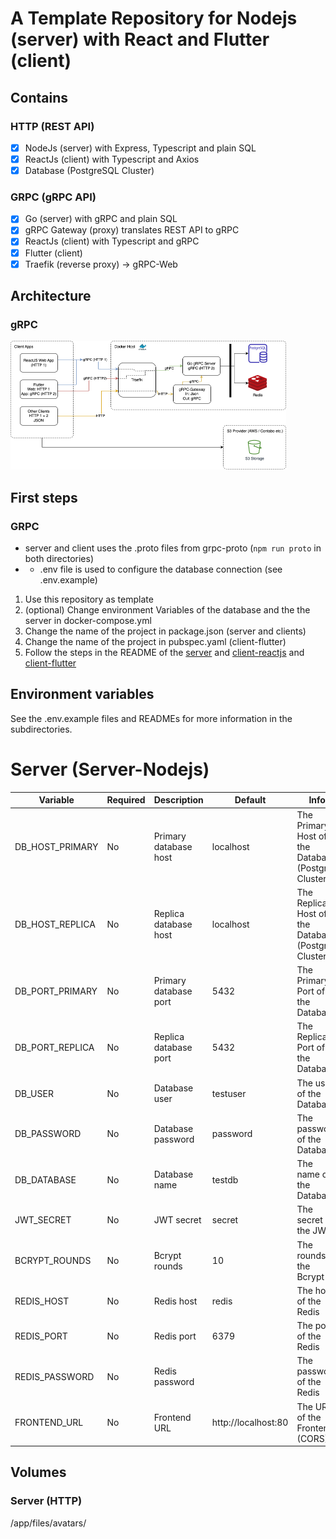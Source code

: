 # A Template Repository for Nodejs (server) with React and Flutter (client)

## Contains

### HTTP (REST API)

- [x] NodeJs (server) with Express, Typescript and plain SQL
- [x] ReactJs (client) with Typescript and Axios
- [x] Database (PostgreSQL Cluster)

### GRPC (gRPC API)

- [x] Go (server) with gRPC and plain SQL
- [x] gRPC Gateway (proxy) translates REST API to gRPC
- [x] ReactJs (client) with Typescript and gRPC
- [x] Flutter (client)
- [x] Traefik (reverse proxy) -> gRPC-Web

## Architecture

### gRPC

<img src="./docs/assets/images/Template-Arch.drawio.png" alt="Template-Arch.drawio" style="zoom:50%;" />

## First steps

### GRPC

- server and client uses the .proto files from grpc-proto (`npm run proto` in both directories)
- - .env file is used to configure the database connection (see .env.example)

1. Use this repository as template
2. (optional) Change environment Variables of the database and the the server in docker-compose.yml
3. Change the name of the project in package.json (server and clients)
4. Change the name of the project in pubspec.yaml (client-flutter)
5. Follow the steps in the README of the [server](http-server-nodejs/README.md) and [client-reactjs](http-client-reactjs/README.md) and [client-flutter](client-flutter/README.md)

## Environment variables

See the .env.example files and READMEs for more information in the subdirectories.

# Server (Server-Nodejs)

| Variable        | Required | Description           | Default             | Info                                                |
| --------------- | -------- | --------------------- | ------------------- | --------------------------------------------------- |
| DB_HOST_PRIMARY | No       | Primary database host | localhost           | The Primary Host of the Database (Postgres Cluster) |
| DB_HOST_REPLICA | No       | Replica database host | localhost           | The Replica Host of the Database (Postgres Cluster) |
| DB_PORT_PRIMARY | No       | Primary database port | 5432                | The Primary Port of the Database                    |
| DB_PORT_REPLICA | No       | Replica database port | 5432                | The Replica Port of the Database                    |
| DB_USER         | No       | Database user         | testuser            | The user of the Database                            |
| DB_PASSWORD     | No       | Database password     | password            | The password of the Database                        |
| DB_DATABASE     | No       | Database name         | testdb              | The name of the Database                            |
| JWT_SECRET      | No       | JWT secret            | secret              | The secret of the JWT                               |
| BCRYPT_ROUNDS   | No       | Bcrypt rounds         | 10                  | The rounds of the Bcrypt                            |
| REDIS_HOST      | No       | Redis host            | redis               | The host of the Redis                               |
| REDIS_PORT      | No       | Redis port            | 6379                | The port of the Redis                               |
| REDIS_PASSWORD  | No       | Redis password        | <empty>             | The password of the Redis                           |
| FRONTEND_URL    | No       | Frontend URL          | http://localhost:80 | The URL of the Frontend (CORS)                      |

## Volumes

### Server (HTTP)

/app/files/avatars/
